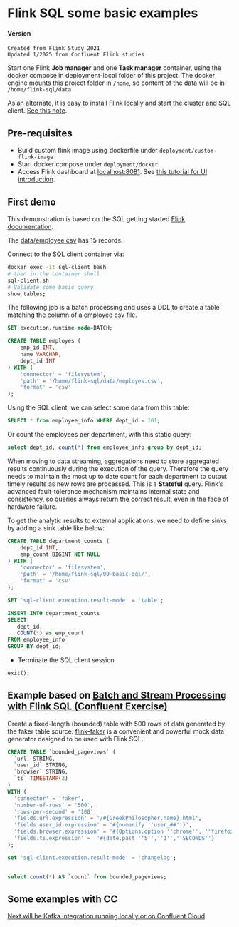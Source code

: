 # Flink SQL some basic examples

#### Version
    Created from Flink Study 2021 
    Updated 1/2025 from Confluent Flink studies

Start one Flink **Job manager** and one **Task manager** container, using the docker compose in deployment-local folder of this project. The docker engine mounts this project folder in `/home`, so content of the data will be in `/home/flink-sql/data` 

As an alternate, it is easy to install Flink locally and start the cluster and SQL client. [See this note](https://jbcodeforce.github.io/flink-studies/coding/getting-started/#install-locally).

## Pre-requisites

* Build custom flink image using dockerfile under `deployment/custom-flink-image`
* Start docker compose under `deployment/docker`.
* Access Flink dashboard at [localhost:8081](http://localhost:8081/). See [this tutorial for UI introduction](https://developer.confluent.io/courses/apache-flink/web-ui-exercise/).

## First demo 

This demonstration is based on the SQL getting started [Flink documentation](https://nightlies.apache.org/flink/flink-docs-release-1.20/docs/dev/table/sql/gettingstarted/).

The [data/employee.csv](https://github.com/jbcodeforce/flink-studies/blob/master/flink-sql/00-basic-sql/data/employes.csv) has 15 records.

Connect to the SQL client container via:

```sh
docker exec -it sql-client bash
# then in the container shell
sql-client.sh
# Validate some basic query
show tables;
```

The following job is a batch processing and uses a DDL to create a table matching the column of a employee csv file. 

```sql
SET execution.runtime-mode=BATCH;

CREATE TABLE employes (
    emp_id INT,
    name VARCHAR,
    dept_id INT
) WITH ( 
    'connector' = 'filesystem',
    'path' = '/home/flink-sql/data/employes.csv',
    'format' = 'csv'
);
```

Using the SQL client, we can select some data from this table: 

```sql
SELECT * from employee_info WHERE dept_id = 101;
```

Or count the employees per department, with this static query:

```sql
select dept_id, count(*) from employee_info group by dept_id;
```

When moving to data streaming, aggregations need to store aggregated results continuously during the execution of the query. Therefore the query needs to maintain the most up to date count for each department to output timely results as new rows are processed. This is a **Stateful** query.  Flink’s advanced fault-tolerance mechanism maintains internal state and consistency, so queries always return the correct result, even in the face of hardware failure.

To get the analytic results to external applications, we need to define sinks by adding a sink table like below:

```sql
CREATE TABLE department_counts (
    dept_id INT,
    emp_count BIGINT NOT NULL
) WITH ( 
    'connector' = 'filesystem',
    'path' = '/home/flink-sql/00-basic-sql/',
    'format' = 'csv'
);
```

```sql
SET 'sql-client.execution.result-mode' = 'table';
```

```sql
INSERT INTO department_counts
SELECT 
   dept_id,
   COUNT(*) as emp_count 
FROM employee_info
GROUP BY dept_id;
```

* Terminate the SQL client session

```sql
exit();
```


## Example based on [Batch and Stream Processing with Flink SQL (Confluent Exercise)](https://developer.confluent.io/courses/apache-flink/stream-processing-exercise/)

Create a fixed-length (bounded) table with 500 rows of data generated by the faker table source. [flink-faker](https://github.com/knaufk/flink-faker) is a convenient and powerful mock data generator designed to be used with Flink SQL.

```sql
CREATE TABLE `bounded_pageviews` (
  `url` STRING,
  `user_id` STRING,
  `browser` STRING,
  `ts` TIMESTAMP(3)
)
WITH (
  'connector' = 'faker',
  'number-of-rows' = '500',
  'rows-per-second' = '100',
  'fields.url.expression' = '/#{GreekPhilosopher.name}.html',
  'fields.user_id.expression' = '#{numerify ''user_##''}',
  'fields.browser.expression' = '#{Options.option ''chrome'', ''firefox'', ''safari'')}',
  'fields.ts.expression' =  '#{date.past ''5'',''1'',''SECONDS''}'
);
```

```sql
set 'sql-client.execution.result-mode' = 'changelog';


select count(*) AS `count` from bounded_pageviews;
```

## Some examples with CC

[Next will be Kafka integration running locally or on Confluent Cloud](../01-confluent-kafka-local-flink/README.md)
